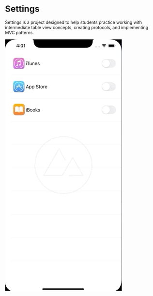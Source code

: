 # Settings

Settings is a project designed to help students practice working with intermediate table view concepts, creating protocols, and implementing MVC patterns.

![](SettingsAppDemo.gif)
